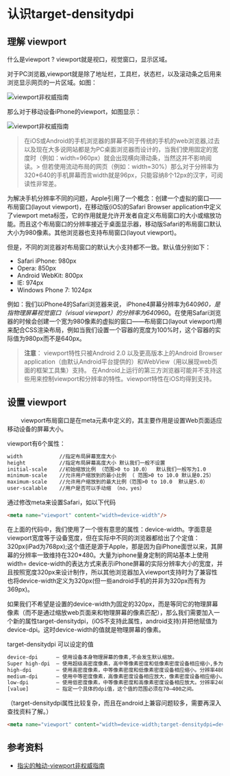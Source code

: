 # 认识target-densitydpi

## 理解 viewport

什么是viewport ? viewport就是视口，视觉窗口，显示区域。

对于PC浏览器,viewport就是除了地址栏，工具栏，状态栏，以及滚动条之后用来浏览显示网页的一片区域。如图：

![viewport非权威指南](http://jsdashi.com/wp-content/uploads/2012/08/viewport_pc1.png)

那么对于移动设备iPhone的viewport，如图显示：

![viewport非权威指南](http://jsdashi.com/wp-content/uploads/2012/08/viewport_iphone1.png)

> 在iOS或Android的手机浏览器的屏幕不同于传统的手机的web浏览器,过去以及现在大多说网站都是为PC桌面浏览器而设计的，当我们使用固定的宽度时（例如：width=960px）就会出现横向滑动条，当然这并不影响阅读。> 但若使用流动布局的网页（例如：width=30%）那么对于分辨率为320*640的手机屏幕而言width就是96px，只能容纳8个12px的汉字，可阅读性非常差。

为解决手机分辨率不同的问题，Apple引用了一个概念：创建一个虚拟的窗口——布局窗口(layout viewport)，在移动版(iOS)的Safari Browser application中定义了viewport meta标签，它的作用就是允许开发者自定义布局窗口的大小或缩放功能。而且这个布局窗口的分辨率接近于桌面显示器，移动版Safari的布局窗口默认大小为980像素。其他浏览器也支持布局窗口(layout viewport)。

但是，不同的浏览器对布局窗口的默认大小支持都不一致。默认值分别如下：

* Safari iPhone: 980px
* Opera: 850px
* Android WebKit: 800px
* IE: 974px
* Windows Phone 7: 1024px

例如：我们以iPhone4的Safari浏览器来说，
iPhone4屏幕分辨率为640*960，是指物理屏幕视觉窗口（visual viewport）的分辨率为640*960。在使用Safari浏览器的时候会创建一个宽为980像素的虚拟的窗口——布局窗口(layout viewport)用来配合CSS渲染布局，例如当我们设置一个容器的宽度为100%时，这个容器的实际值为980px而不是640px。

> __注意__： viewport特性只被Android 2.0 以及更高版本上的Android Browser application（由默认Android平台提供的）和WebView（用以展现web页面的框架工具集）支持。
> 在Android上运行的第三方浏览器可能并不支持这些用来控制viewport和分辨率的特性。viewport特性在iOS均得到支持。

## 设置 viewport
　　
viewport布局窗口是在meta元素中定义的，其主要作用是设置Web页面适应移动设备的屏幕大小。

viewport有6个属性：

```html
width            //指定布局屏幕宽度大小
height           //指定布局屏幕高度大小 默认我们一般不设置
initial-scale    //初始缩放比例 （范围>0 to 10.0）  默认我们一般写为1.0
minimum-scale    //允许用户缩放到的最小比例 （ 范围>0 to 10.0 默认是0.25）
maximum-scale    //允许用户缩放到的最大比例（范围>0 to 10.0  默认是5.0）
user-scalable    //用户是否可以手动缩 （no，yes）
```

通过修改meta来设置Safari，如以下代码

```html
<meta name="viewport" content="width=device-width"/>
```

在上面的代码中，我们使用了一个很有意思的属性：device-width。字面意是viewport宽度等于设备宽度，但在实际中不同的浏览器都给出了个定值：320px(iPad为768px);这个值还是源于Apple，那是因为自iPhone面世以来，其屏幕的分辨率一致维持在320*480。大量为iphone量身定制的网站基本上使用width= device-width的表达方式来表示iPhone屏幕的实际分辨率大小的宽度，并且按照宽度320px来设计制作，所以其他浏览器加入viewport支持时为了兼容性也将device-width定义为320px(但一些android手机的并非为320px而有为369px)。

如果我们不希望是设置的device-width为固定的320px，而是等同它的物理屏幕像素（而不是通过缩放web页面来和物理屏幕的像素匹配），那么我们需要加入一个新的属性target-densitydpi，(iOS不支持此属性，android支持)并把他赋值为device-dpi。这时device-width的值就是物理屏幕的像素。

target-densitydpi 可以设定的值

```html
device-dpi      – 使用设备本身物理屏幕的像素,不会发生默认缩放。
Super high-dpi  – 使用超级高密度像素，高中等像素密度和低像素密度设备相应缩小,多为android iPad，分辨率640*960
high-dpi        – 使用高密度像素，中等像素密度和低像素密度设备相应缩小。分辨率480*800
medium-dpi      – 使用中等密度像素，高像素密度设备相应放大，像素密度设备相应缩小。分辨率320*480
low-dpi         – 使用低密度像素，中等像素密度和高像素密度设备相应放大。分辨率240*320（基本淘汰）
[value]         – 指定一个具体的dpi值，这个值的范围必须在70–400之间。
```

（target-densitydpi属性比较复杂，而且在android上兼容问题较多，需要再深入查找资料了解。）

```html
<meta name="viewport" content="width=device-width;target-densitydpi=device-dpi"/>
```

## 参考资料

* [指尖的触动-viewport非权威指南](http://jsdashi.com/development/218.html)



